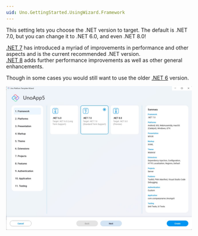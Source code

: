 ```yaml
---
uid: Uno.GettingStarted.UsingWizard.Framework
---
```


This setting lets you choose the .NET version to target. The default is .NET 7.0, but you can change it to .NET 6.0, and even .NET 8.0!

[.NET 7](https://learn.microsoft.com/en-us/dotnet/core/whats-new/dotnet-7) has introduced a myriad of improvements in performance and other aspects and is the current recommended .NET version.  
[.NET 8](https://learn.microsoft.com/en-us/dotnet/core/whats-new/dotnet-8) adds further performance improvements as well as other general enhancements.

Though in some cases you would still want to use the older [.NET 6](https://learn.microsoft.com/en-us/dotnet/core/whats-new/dotnet-6) version.

![](assets/framework.jpg)
